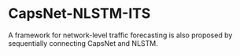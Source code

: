 # CapsNet-NLSTM-ITS
A framework for network-level traffic forecasting is also proposed by sequentially connecting CapsNet and NLSTM.
